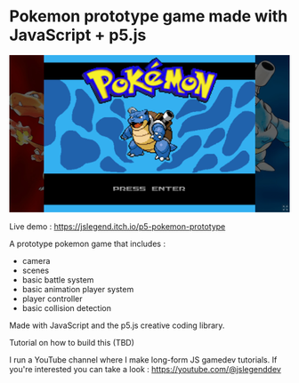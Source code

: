 # Pokemon prototype game made with JavaScript + p5.js

![Screenshot of the game](./screenshot.png)

Live demo : https://jslegend.itch.io/p5-pokemon-prototype

A prototype pokemon game that includes :

- camera
- scenes
- basic battle system
- basic animation player system
- player controller
- basic collision detection

Made with JavaScript and the p5.js creative coding library.

Tutorial on how to build this (TBD)

I run a YouTube channel where I make long-form JS gamedev tutorials.
If you're interested you can take a look : https://youtube.com/@jslegenddev
